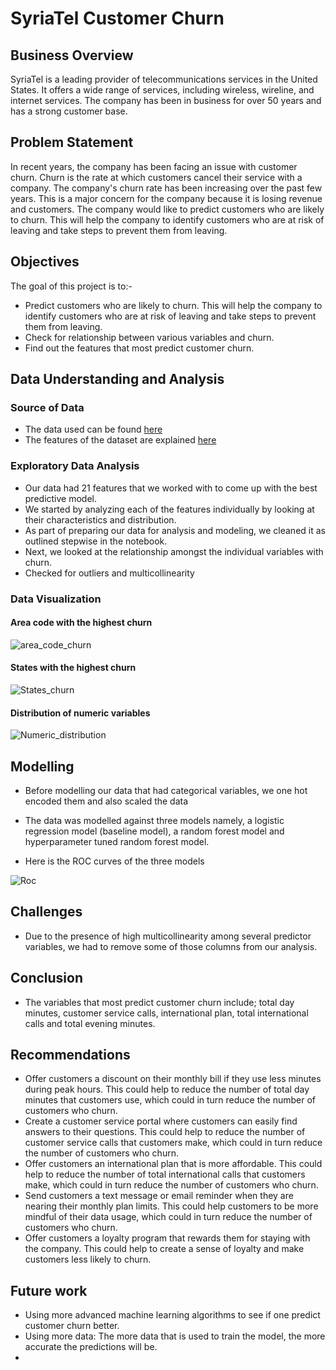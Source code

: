 # SyriaTel Customer Churn

## Business Overview

SyriaTel is a leading provider of telecommunications services in the United States. It offers a wide range of services, including wireless, wireline, and internet services. The company has been in business for over 50 years and has a strong customer base.

## Problem Statement

In recent years, the company has been facing an issue with customer churn. Churn is the rate at which customers cancel their service with a company. The company's churn rate has been increasing over the past few years. This is a major concern for the company because it is losing revenue and customers. The company would like to predict customers who are likely to churn. This will help the company to identify customers who are at risk of leaving and take steps to prevent them from leaving.

## Objectives

The goal of this project is to:-

- Predict customers who are likely to churn. This will help the company to identify customers who are at risk of leaving and take steps to prevent them from leaving.
- Check for relationship between various variables and churn.
- Find out the features that most predict customer churn.

## Data Understanding and Analysis

### Source of Data

- The data used can be found [here](https://www.kaggle.com/datasets/becksddf/churn-in-telecoms-dataset)
- The features of the dataset are explained [here](Data.md)

### Exploratory Data Analysis

- Our data had 21 features that we worked with to come up with the best predictive model.
- We started by analyzing each of the features individually by looking at their characteristics and distribution.
- As part of preparing our data for analysis and modeling, we cleaned it as outlined stepwise in the notebook.
- Next, we looked at the relationship amongst the individual variables with churn.
- Checked for outliers and multicollinearity

### Data Visualization

#### Area code with the highest churn

![area_code_churn](images/area_code_churn.png)

#### States with the highest churn

![States_churn](images/states_churn.png)

#### Distribution of numeric variables

![Numeric_distribution](images/numeric_dist.png)

## Modelling

- Before modelling our data that had categorical variables, we one hot encoded them and also scaled the data
- The data was modelled against three models namely, a logistic regression model (baseline model), a random forest model and hyperparameter tuned random forest model.

- Here is the ROC curves of the three models

![Roc](images/roc.png)

## Challenges

- Due to the presence of high multicollinearity among several predictor variables, we had to remove some of those columns from our analysis.

## Conclusion

- The variables that most predict customer churn include; total day minutes, customer service calls, international plan, total international calls and total evening minutes.

## Recommendations

- Offer customers a discount on their monthly bill if they use less minutes during peak hours. This could help to reduce the number of total day minutes that customers use, which could in turn reduce the number of customers who churn.
- Create a customer service portal where customers can easily find answers to their questions. This could help to reduce the number of customer service calls that customers make, which could in turn reduce the number of customers who churn.
- Offer customers an international plan that is more affordable. This could help to reduce the number of total international calls that customers make, which could in turn reduce the number of customers who churn.
- Send customers a text message or email reminder when they are nearing their monthly plan limits. This could help customers to be more mindful of their data usage, which could in turn reduce the number of customers who churn.
- Offer customers a loyalty program that rewards them for staying with the company. This could help to create a sense of loyalty and make customers less likely to churn.

## Future work

- Using more advanced machine learning algorithms to see if one predict customer churn better.
- Using more data: The more data that is used to train the model, the more accurate the predictions will be.
-

